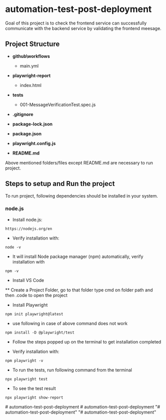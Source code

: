 # automation-test-post-deployment
Goal of this project is to check the frontend service can successfully communicate with the backend
service by validating the frontend meesage.

## Project Structure
+ **github\workflows**
    + main.yml

+ **playwright-report**
    + index.html

+ **tests**
    + 001-MessageVerificationTest.spec.js
        

+ **.gitignore**
+ **package-lock.json**
+ **package.json**
+ **playwright.config.js**
+ **README.md**


Above mentioned folders/files except README.md are necessary to run project. 

## Steps to setup and Run the project
To run project, following dependencies should be installed in your system.

### node.js
* Install node.js:
```
https://nodejs.org/en
```

* Verify installation with:
```
node -v
```
* It will install Node package manager (npm) automatically, verify installation with
```
npm -v
```

* Install VS Code

** Create a Project Folder, go to that folder type cmd on folder path and then .code to open the project


* Install Playwright
```
npm init playwright@latest
```

* use following in case of above command does not work
```
npm install -D @playwright/test
```

* Follow the steps popped up on the terminal to get installation completed


* Verify installation with:
```
npm playwright -v
```

* To run the tests, run following command from the terminal
```
npx playwright test
```

* To see the test result
```
npx playwright show-report
```
#   a u t o m a t i o n - t e s t - p o s t - d e p l o y m e n t  
 #   a u t o m a t i o n - t e s t - p o s t - d e p l o y m e n t  
 "# automation-test-post-deployment" 
"# automation-test-post-deployment" 
